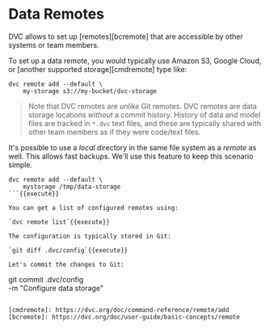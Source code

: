 # Data Remotes

DVC allows to set up [remotes][bcremote] that are accessible by other systems
or team members. 


To set up a data remote, you would typically use Amazon S3, Google Cloud, or
[another supported storage][cmdremote] type like:

```
dvc remote add --default \
    my-storage s3://my-bucket/dvc-storage
```

> Note that DVC remotes are _unlike_ Git remotes. DVC remotes are data 
> storage locations _without_ a commit history. History of data and model files
> are tracked in `*.dvc` text files, and these are typically shared with other
> team members as if they were code/text files.

It's possible to use a _local_ directory in the same file system as a _remote_
as well.  This allows fast backups.  We'll use this feature to keep this
scenario simple.

```
dvc remote add --default \
    mystorage /tmp/data-storage
```{{execute}}

You can get a list of configured remotes using:

`dvc remote list`{{execute}}

The configuration is typically stored in Git:

`git diff .dvc/config`{{execute}}

Let's commit the changes to Git: 

```
git commit .dvc/config \
    -m "Configure data storage"
```{{execute}}

[cmdremote]: https://dvc.org/doc/command-reference/remote/add
[bcremote]: https://dvc.org/doc/user-guide/basic-concepts/remote